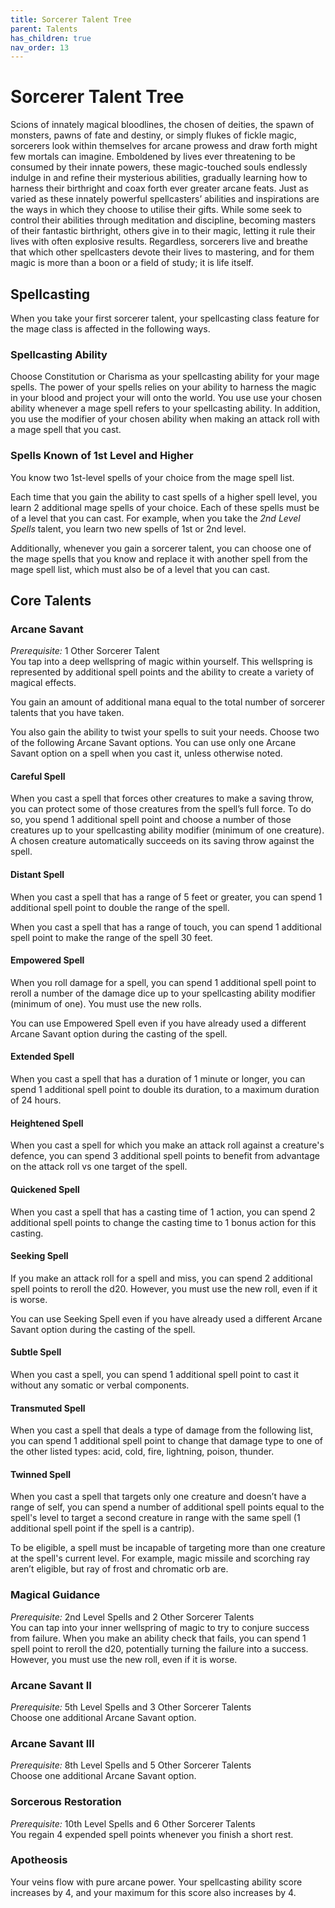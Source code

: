 ```yaml
---
title: Sorcerer Talent Tree
parent: Talents
has_children: true
nav_order: 13
---
```


# Sorcerer Talent Tree
Scions of innately magical bloodlines, the chosen of deities, the spawn of monsters, pawns of fate and destiny, or simply flukes of fickle magic, sorcerers look within themselves for arcane prowess and draw forth might few mortals can imagine. Emboldened by lives ever threatening to be consumed by their innate powers, these magic-touched souls endlessly indulge in and refine their mysterious abilities, gradually learning how to harness their birthright and coax forth ever greater arcane feats. Just as varied as these innately powerful spellcasters’ abilities and inspirations are the ways in which they choose to utilise their gifts. While some seek to control their abilities through meditation and discipline, becoming masters of their fantastic birthright, others give in to their magic, letting it rule their lives with often explosive results. Regardless, sorcerers live and breathe that which other spellcasters devote their lives to mastering, and for them magic is more than a boon or a field of study; it is life itself.

## Spellcasting
When you take your first sorcerer talent, your spellcasting class feature for the mage class is affected in the following ways.

### Spellcasting Ability
Choose Constitution or Charisma as your spellcasting ability for your mage spells. The power of your spells relies on your ability to harness the magic in your blood and project your will onto the world. You use use your chosen ability whenever a mage spell refers to your spellcasting ability. In addition, you use the modifier of your chosen ability when making an attack roll with a mage spell that you cast.

### Spells Known of 1st Level and Higher
You know two 1st-level spells of your choice from the mage spell list.

Each time that you gain the ability to cast spells of a higher spell level, you learn 2 additional mage spells of your choice. Each of these spells must be of a level that you can cast. For example, when you take the *2nd Level Spells* talent, you learn two new spells of 1st or 2nd level.

Additionally, whenever you gain a sorcerer talent, you can choose one of the mage spells that you know and replace it with another spell from the mage spell list, which must also be of a level that you can cast.

## Core Talents

### Arcane Savant
*Prerequisite:* 1 Other Sorcerer Talent<br>
You tap into a deep wellspring of magic within yourself. This wellspring is represented by additional spell points and the ability to create a variety of magical effects.

You gain an amount of additional mana equal to the total number of sorcerer talents that you have taken.

You also gain the ability to twist your spells to suit your needs. Choose two of the following Arcane Savant options. You can use only one Arcane Savant option on a spell when you cast it, unless otherwise noted.

#### Careful Spell
When you cast a spell that forces other creatures to make a saving throw, you can protect some of those creatures from the spell’s full force. To do so, you spend 1 additional spell point and choose a number of those creatures up to your spellcasting ability modifier (minimum of one creature). A chosen creature automatically succeeds on its saving throw against the spell.

#### Distant Spell
When you cast a spell that has a range of 5 feet or greater, you can spend 1 additional spell point to double the range of the spell.

When you cast a spell that has a range of touch, you can spend 1 additional spell point to make the range of the spell 30 feet.

#### Empowered Spell
When you roll damage for a spell, you can spend 1 additional spell point to reroll a number of the damage dice up to your spellcasting ability modifier (minimum of one). You must use the new rolls.

You can use Empowered Spell even if you have already used a different Arcane Savant option during the casting of the spell.

#### Extended Spell
When you cast a spell that has a duration of 1 minute or longer, you can spend 1 additional spell point to double its duration, to a maximum duration of 24 hours.

#### Heightened Spell
When you cast a spell for which you make an attack roll against a creature's defence, you can spend 3 additional spell points to benefit from advantage on the attack roll vs one target of the spell.

#### Quickened Spell
When you cast a spell that has a casting time of 1 action, you can spend 2 additional spell points to change the casting time to 1 bonus action for this casting.

#### Seeking Spell
If you make an attack roll for a spell and miss, you can spend 2 additional spell points to reroll the d20. However, you must use the new roll, even if it is worse.

You can use Seeking Spell even if you have already used a different Arcane Savant option during the casting of the spell.

#### Subtle Spell
When you cast a spell, you can spend 1 additional spell point to cast it without any somatic or verbal components.

#### Transmuted Spell
When you cast a spell that deals a type of damage from the following list, you can spend 1 additional spell point to change that damage type to one of the other listed types: acid, cold, fire, lightning, poison, thunder.

#### Twinned Spell
When you cast a spell that targets only one creature and doesn’t have a range of self, you can spend a number of additional spell points equal to the spell's level to target a second creature in range with the same spell (1 additional spell point if the spell is a cantrip).

To be eligible, a spell must be incapable of targeting more than one creature at the spell's current level. For example, magic missile and scorching ray aren’t eligible, but ray of frost and chromatic orb are.

### Magical Guidance
*Prerequisite:* 2nd Level Spells and 2 Other Sorcerer Talents<br>
You can tap into your inner wellspring of magic to try to conjure success from failure. When you make an ability check that fails, you can spend 1 spell point to reroll the d20, potentially turning the failure into a success. However, you must use the new roll, even if it is worse.

### Arcane Savant II
*Prerequisite:* 5th Level Spells and 3 Other Sorcerer Talents<br>
Choose one additional Arcane Savant option.

### Arcane Savant III
*Prerequisite:* 8th Level Spells and 5 Other Sorcerer Talents<br>
Choose one additional Arcane Savant option.

### Sorcerous Restoration
*Prerequisite:* 10th Level Spells and 6 Other Sorcerer Talents<br>
You regain 4 expended spell points whenever you finish a short rest.

### Apotheosis
Your veins flow with pure arcane power. Your spellcasting ability score increases by 4, and your maximum for this score also increases by 4.